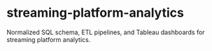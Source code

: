 # streaming-platform-analytics
Normalized SQL schema, ETL pipelines, and Tableau dashboards for streaming platform analytics.
